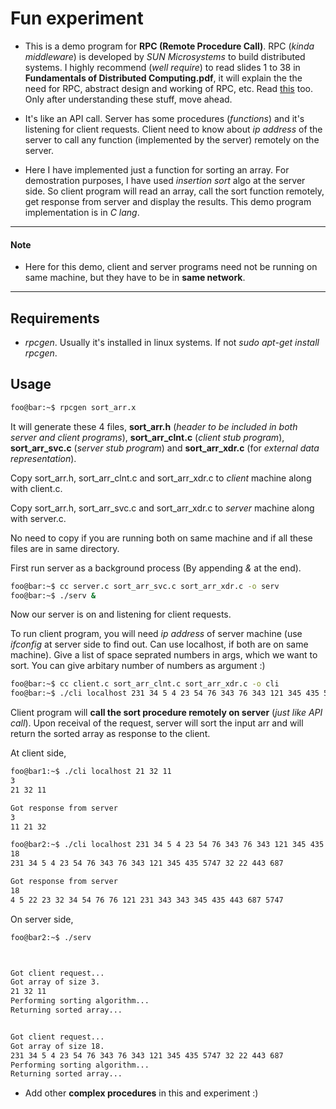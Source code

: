 # Fun experiment

* This is a demo program for **RPC (Remote Procedure Call)**. RPC (*kinda middleware*) is developed by *SUN Microsystems* to build distributed systems. I highly recommend (*well require*) to read slides 1 to 38 in **Fundamentals of Distributed Computing.pdf**, it will explain the the need for RPC, abstract design and working of RPC, etc. Read [this](https://docs.oracle.com/cd/E19253-01/816-1435/rpcgenpguide-24243/index.html) too. Only after understanding these stuff, move ahead.



* It's like an API call. Server has some procedures (*functions*) and it's listening for client requests. Client need to know about *ip address* of the server to call any function (implemented by the server) remotely on the server.

* Here I have implemented just a function for sorting an array. For demostration purposes, I have used *insertion sort* algo at the server side. So client program will read an array, call the sort function remotely, get response from server and display the results. This demo program implementation is in *C lang*.

---
#### Note
* Here for this demo, client and server programs need not be running on same machine, but they have to be in **same network**.
---

## Requirements
* *rpcgen*. Usually it's installed in linux systems. If not *sudo apt-get install rpcgen*.

## Usage
```bash
foo@bar:~$ rpcgen sort_arr.x
```
It will generate these 4 files, **sort_arr.h** (*header to be included in both server and client programs*), **sort_arr_clnt.c** (*client stub program*), **sort_arr_svc.c** (*server stub program*) and **sort_arr_xdr.c** (for *external data representation*).

Copy sort_arr.h, sort_arr_clnt.c and sort_arr_xdr.c to *client* machine along with client.c.

Copy sort_arr.h, sort_arr_svc.c and sort_arr_xdr.c to *server* machine along with server.c.

No need to copy if you are running both on same machine and if all these files are in same directory.

First run server as a background process (By appending *&* at the end).
```bash
foo@bar:~$ cc server.c sort_arr_svc.c sort_arr_xdr.c -o serv
foo@bar:~$ ./serv &
```
Now our server is on and listening for client requests.

To run client program, you will need *ip address* of server machine (use *ifconfig* at server side to find out. Can use localhost, if both are on same machine). Give a list of space seprated numbers in args, which we want to sort. You can give arbitary number of numbers as argument :)
```bash
foo@bar:~$ cc client.c sort_arr_clnt.c sort_arr_xdr.c -o cli
foo@bar:~$ ./cli localhost 231 34 5 4 23 54 76 343 76 343 121 345 435 5747 32 22 443 687
```
Client program will **call the sort procedure remotely on server** (*just like API call*). Upon receival of the request, server will sort the input arr and will return the sorted array as response to the client.

At client side,
```bash
foo@bar1:~$ ./cli localhost 21 32 11
3
21 32 11 

Got response from server
3
11 21 32
```

```bash
foo@bar2:~$ ./cli localhost 231 34 5 4 23 54 76 343 76 343 121 345 435 5747 32 22 443 687
18
231 34 5 4 23 54 76 343 76 343 121 345 435 5747 32 22 443 687 

Got response from server
18
4 5 22 23 32 34 54 76 76 121 231 343 343 345 435 443 687 5747 
```

On server side,
```bash
foo@bar2:~$ ./serv



Got client request...
Got array of size 3.
21 32 11 
Performing sorting algorithm...
Returning sorted array...


Got client request...
Got array of size 18.
231 34 5 4 23 54 76 343 76 343 121 345 435 5747 32 22 443 687 
Performing sorting algorithm...
Returning sorted array...
```



* Add other **complex procedures** in this and experiment :)
